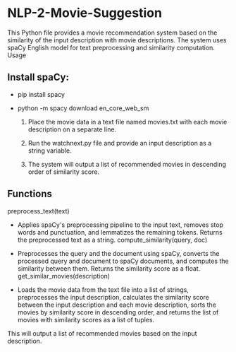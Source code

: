 # NLP-2-Movie-Suggestion

This Python file provides a movie recommendation system based on the similarity of the input description with movie descriptions. The system uses spaCy English model for text preprocessing and similarity computation.
Usage

   ## Install spaCy:

- pip install spacy
- python -m spacy download en_core_web_sm

    1. Place the movie data in a text file named movies.txt with each movie description on a separate line.

    2. Run the watchnext.py file and provide an input description as a string variable.

    3. The system will output a list of recommended movies in descending order of similarity score.

## Functions
preprocess_text(text)

- Applies spaCy's preprocessing pipeline to the input text, removes stop words and punctuation, and lemmatizes the remaining tokens. Returns the preprocessed text as a string.
compute_similarity(query, doc)

- Preprocesses the query and the document using spaCy, converts the processed query and document to spaCy documents, and computes the similarity between them. Returns the similarity score as a float.
get_similar_movies(description)

- Loads the movie data from the text file into a list of strings, preprocesses the input description, calculates the similarity score between the input description and each movie description, sorts the movies by similarity score in descending order, and returns the list of movies with similarity scores as a list of tuples.


This will output a list of recommended movies based on the input description.
